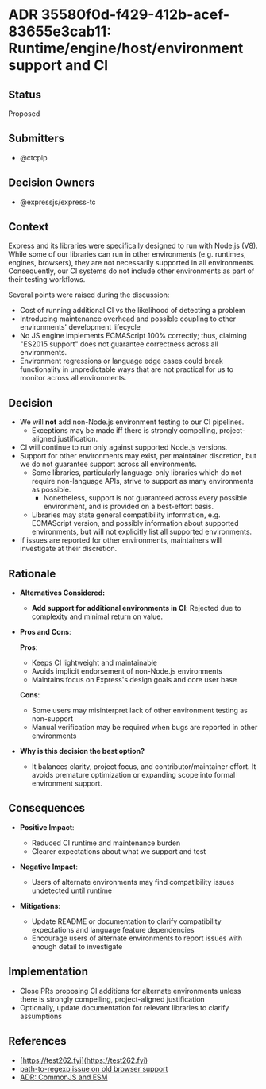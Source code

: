 # ADR 35580f0d-f429-412b-acef-83655e3cab11: Runtime/engine/host/environment support and CI

## Status

Proposed

## Submitters

- @ctcpip

## Decision Owners

- @expressjs/express-tc

## Context

Express and its libraries were specifically designed to run with Node.js (V8). While some of our libraries can run in other environments (e.g. runtimes, engines, browsers), they are not necessarily supported in all environments. Consequently, our CI systems do not include other environments as part of their testing workflows.

Several points were raised during the discussion:

- Cost of running additional CI vs the likelihood of detecting a problem
- Introducing maintenance overhead and possible coupling to other environments' development lifecycle
- No JS engine implements ECMAScript 100% correctly; thus, claiming "ES2015 support" does not guarantee correctness across all environments.
- Environment regressions or language edge cases could break functionality in unpredictable ways that are not practical for us to monitor across all environments.

## Decision

- We will **not** add non-Node.js environment testing to our CI pipelines.
  - Exceptions may be made iff there is strongly compelling, project-aligned justification.
- CI will continue to run only against supported Node.js versions.
- Support for other environments may exist, per maintainer discretion, but we do not guarantee support across all environments.
  - Some libraries, particularly language-only libraries which do not require non-language APIs, strive to support as many environments as possible.
    - Nonetheless, support is not guaranteed across every possible environment, and is provided on a best-effort basis.
  - Libraries may state general compatibility information, e.g. ECMAScript version, and possibly information about supported environments, but will not explicitly list all supported environments.
- If issues are reported for other environments, maintainers will investigate at their discretion.

## Rationale

- **Alternatives Considered:**
  - **Add support for additional environments in CI**: Rejected due to complexity and minimal return on value.

- **Pros and Cons**:

  **Pros**:
  - Keeps CI lightweight and maintainable
  - Avoids implicit endorsement of non-Node.js environments
  - Maintains focus on Express's design goals and core user base

  **Cons**:
  - Some users may misinterpret lack of other environment testing as non-support
  - Manual verification may be required when bugs are reported in other environments

- **Why is this decision the best option?**
  - It balances clarity, project focus, and contributor/maintainer effort. It avoids premature optimization or expanding scope into formal environment support.

## Consequences

- **Positive Impact**:
  - Reduced CI runtime and maintenance burden
  - Clearer expectations about what we support and test

- **Negative Impact**:
  - Users of alternate environments may find compatibility issues undetected until runtime

- **Mitigations**:
  - Update README or documentation to clarify compatibility expectations and language feature dependencies
  - Encourage users of alternate environments to report issues with enough detail to investigate

## Implementation

- Close PRs proposing CI additions for alternate environments unless there is strongly compelling, project-aligned justification
- Optionally, update documentation for relevant libraries to clarify assumptions

## References

- [https://test262.fyi](https://test262.fyi)
- [path-to-regexp issue on old browser support](https://github.com/pillarjs/path-to-regexp/issues/330)
- [ADR: CommonJS and ESM](https://github.com/expressjs/discussions/pull/323)
